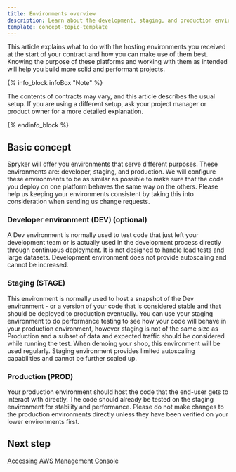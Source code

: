```yaml
---
title: Environments overview
description: Learn about the development, staging, and production environments of the Spryker Cloud Commerce OS
template: concept-topic-template
---
```


This article explains what to do with the hosting environments you received at the start of your contract and how you can make use of them best. Knowing the purpose of these platforms and working with them as intended will help you build more solid and performant projects.

{% info_block infoBox "Note" %}

The contents of contracts may vary, and this article describes the usual setup. If you are using a different setup, ask your project manager or product owner for a more detailed explanation.

{% endinfo_block %}

## Basic concept
Spryker will offer you environments that serve different purposes. These environments are: developer, staging, and production. We will configure these environments to be as similar as possible to make sure that the code you deploy on one platform behaves the same way on the others. Please help us keeping your environments consistent by taking this into consideration when sending us change requests.

### Developer environment (DEV) (optional)
A Dev environment is normally used to test code that just left your development team or is actually used in the development process directly through continuous deployment. It is not designed to handle load tests and large datasets. Development environment does not provide autoscaling and cannot be increased.

### Staging (STAGE)
This environment is normally used to host a snapshot of the Dev environment - or a version of your code that is considered stable and that should be deployed to production eventually. You can use your staging environment to do performance testing to see how your code will behave in your production environment, however staging is not of the same size as Production and a subset of data and expected traffic should be considered while running the test. When demoing your shop, this environment will be used regularly. Staging environment provides limited autoscaling capabilities and cannot be further scaled up.

### Production (PROD)

Your production environment should host the code that the end-user gets to interact with directly. The code should already be tested on the staging environment for stability and performance. Please do not make changes to the production environments directly unless they have been verified on your lower environments first.

## Next step
[Accessing AWS Management Console](/docs/cloud/dev/spryker-cloud-commerce-os/access/accessing-aws-management-console.html)
